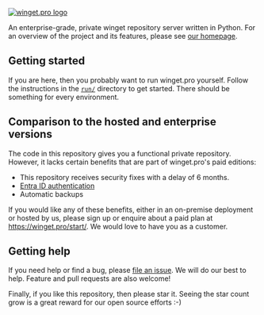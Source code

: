 [![winget.pro logo](https://github.com/omaha-consulting/winget.pro/assets/1076393/03a7a228-da4b-4dce-ac7a-c55e595a327d)](https://winget.pro)

An enterprise-grade, private winget repository server written in Python. For an
overview of the project and its features, please see
[our homepage](https://winget.pro).

## Getting started

If you are here, then you probably want to run winget.pro yourself. Follow the
instructions in the [`run/`](run) directory to get started. There should be
something for every environment.

## Comparison to the hosted and enterprise versions

The code in this repository gives you a functional private repository. However,
it lacks certain benefits that are part of winget.pro's paid editions:

 * This repository receives security fixes with a delay of 6 months.
 * [Entra ID authentication](https://winget.pro/winget-entra-id-authentication/)
 * Automatic backups

If you would like any of these benefits, either in an on-premise deployment or
hosted by us, please sign up or enquire about a paid plan at
https://winget.pro/start/. We would love to have you as a customer.

## Getting help

If you need help or find a bug, please
[file an issue](https://github.com/omaha-consulting/winget.pro/issues). We will
do our best to help. Feature and pull requests are also welcome!

Finally, if you like this repository, then please star it. Seeing the star count
grow is a great reward for our open source efforts :-)
